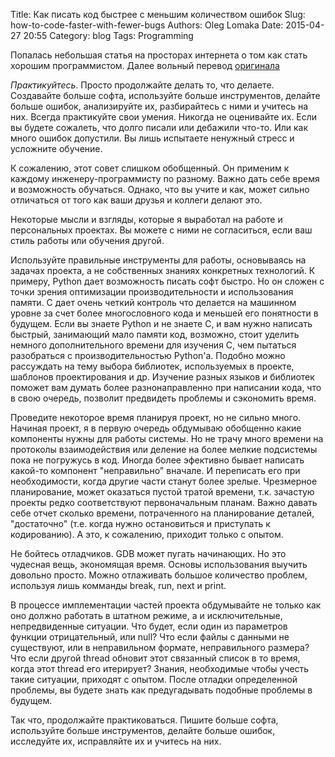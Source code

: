 Title: Как писать код быстрее с меньшим количеством ошибок
Slug: how-to-code-faster-with-fewer-bugs
Authors: Oleg Lomaka
Date: 2015-04-27 20:55
Category: blog
Tags: Programming


Попалась небольшая статья на просторах интернета о том как стать хорошим программистом. Далее вольный перевод [оригинала](http://developerbase.blogspot.com/2015/04/how-to-code-faster-with-fewer-bugs.html)

*Практикуйтесь*. Просто продолжайте делать то, что делаете. Создавайте больше софта, используйте больше инструментов, делайте больше ошибок, анализируйте их, разбирайтесь с ними и учитесь на них. Всегда практикуйте свои умения. Никогда не оценивайте их. Если вы будете сожалеть, что долго писали или дебажили что-то. Или как много ошибок допустили. Вы лишь испытаете ненужный стресс и усложните обучение.

К сожалению, этот совет слишком обобщенный. Он применим к каждому инженеру-программисту по разному. Важно дать себе время и возможность обучаться. Однако, что вы учите и как, может сильно отличаться от того как ваши друзья и коллеги делают это.

Некоторые мысли и взгляды, которые я выработал на работе и персональных проектах. Вы можете с ними не согласиться, если ваш стиль работы или обучения другой.

Используйте правильные инструменты для работы, основываясь на задачах проекта, а не собственных знаниях конкретных технологий. К примеру, Python дает возможность писать софт быстро. Но он сложен с точки зрения оптимизации производительности и использования памяти. C дает очень четкий контроль что делается на машинном уровне за счет более многословного кода и меньшей его понятности в будущем. Если вы знаете Python и не знаете C, и вам нужно написать быстрый, занимающий мало памяти код, возможно, стоит уделить немного дополнительного времени для изучения C, чем пытаться разобраться с производительностью Python'а. Подобно можно рассуждать на тему выбора библиотек, используемых в проекте, шаблонов проектирования и др. Изучение разных языков и библиотек поможет вам думать более разнонаправленно при написании кода, что в свою очередь, позволит предвидеть проблемы и сэкономить время.

Проведите некоторое время планируя проект, но не сильно много. Начиная проект, я в первую очередь обдумываю обобщенно какие компоненты нужны для работы системы. Но не трачу много времени на протоколы взаимодействия или деление на более мелкие подсистемы пока не погружусь в код. Иногда более эфективно бывает написать какой-то компонент "неправильно" вначале. И переписать его при необходимости, когда другие части станут более зрелые. Чрезмерное планирование, может оказаться пустой тратой времени, т.к. зачастую проекты редко соответствуют первоначальным планам. Важно давать себе отчет сколько времени, потраченного на планирование деталей, "достаточно" (т.е. когда нужно остановиться и приступать к кодированию). А это, к сожалению, приходит только с опытом.

Не бойтесь отладчиков. GDB может пугать начинающих. Но это чудесная вещь, экономящая время. Основы использования выучить довольно просто. Можно отлаживать большое количество проблем, используя лишь комманды break, run, next и print.

В процессе имплементации частей проекта обдумывайте не только как оно должно работать в штатном режиме, а и исключительные, непредвиденные ситуации. Что будет, если один из параметров функции отрицательный, или null? Что если файлы с данными не существуют, или в неправильном формате, неправильного размера? Что если другой thread обновит этот связанный список в то время, когда этот thread его итерирует? Знания, необходимые чтобы учесть такие ситуации, приходят с опытом. После отладки определенной проблемы, вы будете знать как предугадывать подобные проблемы в будущем.

Так что, продолжайте практиковаться. Пишите больше софта, используйте больше инструментов, делайте больше ошибок, исследуйте их, исправляйте их и учитесь на них.
